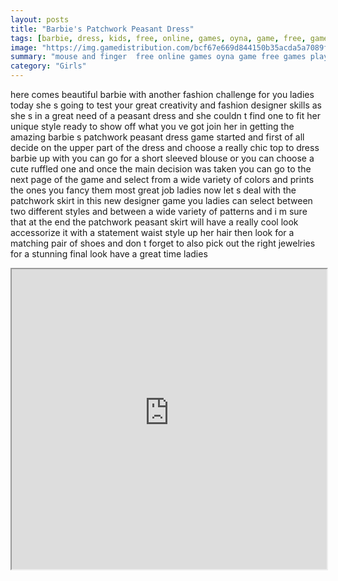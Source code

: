 ```yaml
---
layout: posts
title: "Barbie's Patchwork Peasant Dress"
tags: [barbie, dress, kids, free, online, games, oyna, game, free, games, play, play, games]
image: "https://img.gamedistribution.com/bcf67e669d844150b35acda5a7089f7e.jpg"
summary: "mouse and finger  free online games oyna game free games play play games"
category: "Girls"
---
```


here comes beautiful barbie with another fashion challenge for you ladies today she s going to test your great creativity and fashion designer skills as she s in a great need of a peasant dress and she couldn t find one to fit her unique style ready to show off what you ve got join her in getting the amazing barbie s patchwork peasant dress game started and first of all decide on the upper part of the dress and choose a really chic top to dress barbie up with you can go for a short sleeved blouse or you can choose a cute ruffled one and once the main decision was taken you can go to the next page of the game and select from a wide variety of colors and prints the ones you fancy them most great job ladies now let s deal with the patchwork skirt in this new designer game you ladies can select between two different styles and between a wide variety of patterns and i m sure that at the end the patchwork peasant skirt will have a really cool look accessorize it with a statement waist style up her hair then look for a matching pair of shoes and don t forget to also pick out the right jewelries for a stunning final look have a great time ladies

<iframe width="100%" height="480px;" src="https://html5.gamedistribution.com/bcf67e669d844150b35acda5a7089f7e/"></iframe>